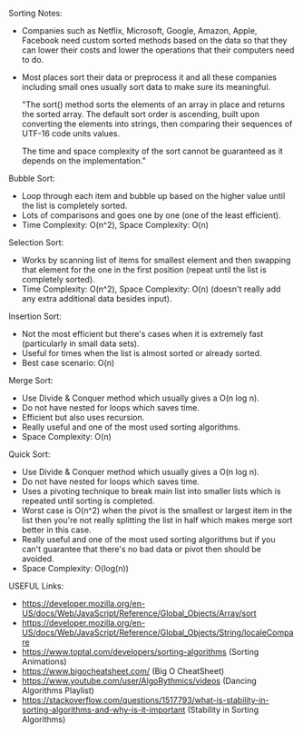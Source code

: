 Sorting Notes:

- Companies such as Netflix, Microsoft, Google, Amazon, Apple, Facebook need custom sorted methods based on the data so that they can lower their costs and lower the operations that their computers need to do.
- Most places sort their data or preprocess it and all these companies including small ones usually sort data to make sure its meaningful.


    "The sort() method sorts the elements of an array in place and returns the sorted array. The default sort order is ascending, built upon converting the elements into strings, then comparing their sequences of UTF-16 code units values.

    The time and space complexity of the sort cannot be guaranteed as it depends on the implementation."


Bubble Sort:

- Loop through each item and bubble up based on the higher value until the list is completely sorted.
- Lots of comparisons and goes one by one (one of the least efficient).
- Time Complexity: O(n^2), Space Complexity: O(n)

Selection Sort:

- Works by scanning list of items for smallest element and then swapping that element for the one in the first position (repeat until the list is completely sorted).
- Time Complexity: O(n^2), Space Complexity: O(n) (doesn't really add any extra additional data besides input).

Insertion Sort:

- Not the most efficient but there's cases when it is extremely fast (particularly in small data sets).
- Useful for times when the list is almost sorted or already sorted.
- Best case scenario: O(n)

Merge Sort:

- Use Divide & Conquer method which usually gives a O(n log n).
- Do not have nested for loops which saves time.
- Efficient but also uses recursion.
- Really useful and one of the most used sorting algorithms.
- Space Complexity: O(n)

Quick Sort:

- Use Divide & Conquer method which usually gives a O(n log n).
- Do not have nested for loops which saves time.
- Uses a pivoting technique to break main list into smaller lists which is repeated until sorting is completed.
- Worst case is O(n^2) when the pivot is the smallest or largest item in the list then you're not really splitting the list in half which makes merge sort better in this case.
- Really useful and one of the most used sorting algorithms but if you can't guarantee that there's no bad data or pivot then should be avoided.
- Space Complexity: O(log(n))

USEFUL Links:

- https://developer.mozilla.org/en-US/docs/Web/JavaScript/Reference/Global_Objects/Array/sort
- https://developer.mozilla.org/en-US/docs/Web/JavaScript/Reference/Global_Objects/String/localeCompare
- https://www.toptal.com/developers/sorting-algorithms (Sorting Animations)
- https://www.bigocheatsheet.com/ (Big O CheatSheet)
- https://www.youtube.com/user/AlgoRythmics/videos (Dancing Algorithms Playlist)
- https://stackoverflow.com/questions/1517793/what-is-stability-in-sorting-algorithms-and-why-is-it-important (Stability in Sorting Algorithms)